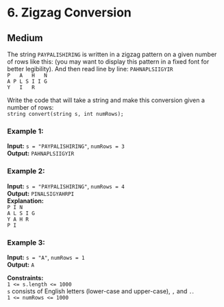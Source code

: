 # 6. Zigzag Conversion

## Medium

The string `PAYPALISHIRING` is written in a zigzag pattern on a given number of rows like this: (you may want to
display this pattern in a fixed font for better legibility). And then read line by line: `PAHNAPLSIIGYIR`  
`P   A   H   N`  
`A P L S I I G`  
`Y   I   R`

Write the code that will take a string and make this conversion given a number of rows:  
`string convert(string s, int numRows);`

### Example 1:
**Input:** `s = "PAYPALISHIRING"`, `numRows = 3`  
**Output:** `PAHNAPLSIIGYIR`

### Example 2:
**Input:** `s = "PAYPALISHIRING"`, `numRows = 4`  
**Output:** `PINALSIGYAHRPI`  
**Explanation:**  
`P I N`  
`A L S I G`  
`Y A H R`  
`P I`

### Example 3:  
**Input:** `s = "A"`, `numRows = 1`  
**Output:** `A`

**Constraints:**  
`1 <= s.length <= 1000`  
`s` consists of English letters (lower-case and upper-case), `,` and `.`.  
`1 <= numRows <= 1000`  